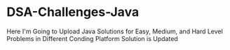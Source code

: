 # DSA-Challenges-Java
Here I'm Going to Upload Java Solutions for Easy, Medium, and Hard Level Problems in Different Conding Platform Solution is Updated

